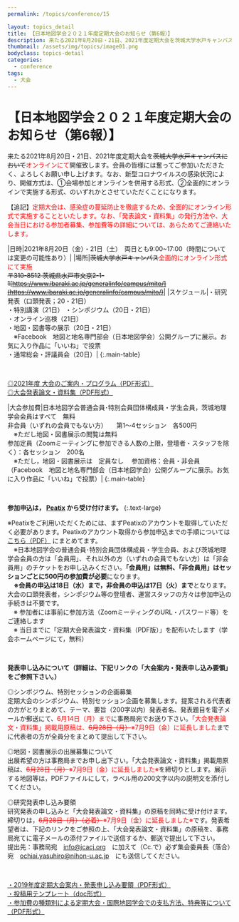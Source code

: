 ```yaml
---
permalink: /topics/conference/15

layout: topics_detail
title: 【日本地図学会２０２１年度定期大会のお知らせ（第6報）】
description: 来たる2021年8月20日・21日、2021年度定期大会を茨城大学水戸キャンパスにおいてオンラインにて開催致します。
thumbnail: /assets/img/topics/image01.png
bodyclass: topics-detail
categories:
  - conference
tags:
  - 大会
---
```


# 【日本地図学会２０２１年度定期大会のお知らせ（第6報）】
来たる2021年8月20日・21日、2021年度定期大会を<s>茨城大学水戸キャンパスにおいて</s><font color="#ff0000">オンラインにて</font>開催致します。会員の皆様には奮ってご参加いただきたく、よろしくお願い申し上げます。なお、新型コロナウイルスの感染状況により、開催方式は、①会場参加とオンラインを併用する形式、②全面的にオンラインで実施する形式、のいずれかとさせていただくことになります。

【追記】<font color="#ff0000">定期大会は、感染症の蔓延防止を徹底するため、全面的にオンライン形式で実施することといたします。なお、「発表論文・資料集」の発行方法や、大会当日における参加者募集、参加費等の詳細については、あらためてご連絡いたします。</font>

|日時|2021年8月20日（金）・21日（土）　両日とも9:00~17:00（時間については変更の可能性あり）|
|場所|<s>茨城大学水戸キャンパス</s><font color="#ff0000">全面的にオンライン形式にて実施</font><br><s>〒310-8512 茨城県水戸市文京2-1-1[https://www.ibaraki.ac.jp/generalinfo/campus/mito/](https://www.ibaraki.ac.jp/generalinfo/campus/mito/)</s>|
|スケジュール|・研究発表（口頭発表；20・21日）<br>・特別講演（21日） ・シンポジウム（20日・21日）<br>・オンライン巡検（21日）<br>・地図・図書等の展示（20日・21日）<br>　※Facebook　地図と地名専門部会（日本地図学会）公開グループに展示。お気に入り作品に「いいね」で投票<br>・通常総会・評議員会（20日）|
{:.main-table}

<br>

[◎2021年度 大会のご案内・プログラム（PDF形式）](../../archive/file/program/program2021.pdf)<br>
[◎大会発表論文・資料集（PDF形式）](../../archive/file/program/proceedings2021.pdf)


|大会参加費|日本地図学会普通会員･特別会員団体構成員・学生会員，茨城地理学会会員はすべて　無料<br>非会員（いずれの会員でもない方）　　第1～4セッション　各500円<br>　※ただし地図・図書展示の閲覧は無料<br>参加定員（Zoomミーティングに参加できる人数の上限，登壇者・スタッフを除く）：各セッション　200名<br>　※ただし，地図・図書展示は　定員なし　 参加資格：会員・非会員（Facebook　地図と地名専門部会（日本地図学会）公開グループに展示。お気に入り作品に「いいね」で投票）|
{:.main-table}

<br>

<b>参加申込は， [Peatix](https://jcacj2021.peatix.com/) から受け付けます。</b>
{:.text-large}

※Peatixをご利用いただくためには、まずPeatixのアカウントを取得していただく必要があります。Peatixのアカウント取得から参加申込までの手順については [こちら（PDF）](http://jcacj.org/file/program/participation2021.pdf) にまとめてます。<br>
　※日本地図学会の普通会員･特別会員団体構成員・学生会員、および茨城地理学会会員の方は「会員用」、それ以外の方（いずれの会員でもない方）は「非会員用」のチケットをお申し込みください。<b>「会員用」は無料、「非会員用」はセッションごとに500円の参加費が必要</b>になります。<br>
　<b>※会員の申込は18日（水）まで，非会員の申込は17日（火）まで</b>となります。大会の口頭発表者，シンポジウム等の登壇者、運営スタッフの方々は参加申込の手続きは不要です。<br>
　※ 参加者には事前に参加方法（ZoomミーティングのURL・パスワード等）をご連絡します<br>
　※ 当日までに「定期大会発表論文・資料集（PDF版）」を配布いたします（学会ホームページにて，無料）

<br>

**発表申し込みについて（詳細は、下記リンクの「大会案内・発表申し込み要領」をご参照下さい。）**

◎シンポジウム、特別セッションの企画募集<br>
定期大会のシンポジウム、特別セッション企画を募集します。提案される代表者の方がとりまとめて、テーマ、要旨（200字以内）発表者名、発表題目を電子メールか郵送にて、<font color="#ff0000">6月14日（月）まで</font>に事務局宛でお送り下さい。<font color="#ff0000">「大会発表論文・資料集」掲載用原稿は、<s>6月28日（月）</s>※7月9日（金）に延長しました</font>までに代表者の方が全員分をまとめて提出して下さい。

◎地図・図書展示の出展募集について<br>
出展希望の方は事務局までお申し出下さい。「大会発表論文・資料集」掲載用原稿は、<font color="#ff0000"><s>6月28日（月）</s>※7月9日（金）に延長しました※</font>を締切りとします。展示する地図等は，PDFファイルにして，ラベル用の200文字以内の説明文を添付してください。

◎研究発表申し込み要領<br>
研究発表の申し込みと「大会発表論文・資料集」の原稿を同時に受け付けます。締切りは，<font color="#ff0000"><s>6月28日（月）（必着）</s>※7月9日（金）に延長しました※</font>です。発表希望者は、下記のリンクをご参照の上、「大会発表論文・資料集」の原稿を、事務局宛てに電子メールの添付ファイルで送信するか、郵送で提出して下さい。<br>
提出先：事務局宛　[info@jcacj.org](<mailto:info@jcacj.org?cc=ochiai.yasuhiro@nihon-u.ac.jp>)　に加えて（Cc.で）必ず集会委員長（落合）宛　[ochiai.yasuhiro@nihon-u.ac.jp](<mailto:ochiai.yasuhiro@nihon-u.ac.jp>)　にも送信してください。

<br>

[・2019年度定期大会案内・発表申し込み要領（PDF形式）](../../archive/file/entry/entryguide2021.pdf)<br>
[・投稿用テンプレート（doc形式）](../../archive/file/entry/Templete2021JCA.doc)<br>
[・参加費の種類別による定期大会・国際地図学会での支払方法、特典等について（PDF形式）](../../archive/file/entry/Sample2021JCA.doc)
